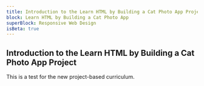 ```yaml
---
title: Introduction to the Learn HTML by Building a Cat Photo App Project
block: Learn HTML by Building a Cat Photo App
superBlock: Responsive Web Design
isBeta: true
---
```


## Introduction to the Learn HTML by Building a Cat Photo App Project

This is a test for the new project-based curriculum.
